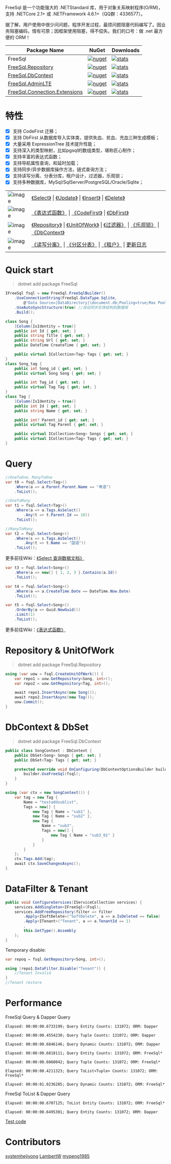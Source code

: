 FreeSql 是一个功能强大的 .NETStandard 库，用于对象关系映射程序(O/RM)，支持 .NETCore 2.1+ 或 .NETFramework 4.6.1+（QQ群：4336577）。

据了解，用户使用中很少问问题，程序开发过程，最烦问题阻塞代码编写了。因业务阻塞编码，情有可原；因框架使用阻塞，得不偿失。我们的口号：做 .net 最方便的 ORM！

| Package Name |  NuGet | Downloads |
|--------------|  ------- |  ---- |
| FreeSql | [![nuget](https://img.shields.io/nuget/v/FreeSql.svg?style=flat-square)](https://www.nuget.org/packages/FreeSql) | [![stats](https://img.shields.io/nuget/dt/FreeSql.svg?style=flat-square)](https://www.nuget.org/stats/packages/FreeSql?groupby=Version) |
| [FreeSql.Repository](https://github.com/2881099/FreeSql/wiki/Repository) | [![nuget](https://img.shields.io/nuget/v/FreeSql.Repository.svg?style=flat-square)](https://www.nuget.org/packages/FreeSql.Repository) | [![stats](https://img.shields.io/nuget/dt/FreeSql.Repository.svg?style=flat-square)](https://www.nuget.org/stats/packages/FreeSql.Repository?groupby=Version) |
| [FreeSql.DbContext](https://github.com/2881099/FreeSql.DbContext) | [![nuget](https://img.shields.io/nuget/v/FreeSql.DbContext.svg?style=flat-square)](https://www.nuget.org/packages/FreeSql.DbContext) | [![stats](https://img.shields.io/nuget/dt/FreeSql.DbContext.svg?style=flat-square)](https://www.nuget.org/stats/packages/FreeSql.DbContext?groupby=Version) |
| [FreeSql.AdminLTE](https://github.com/2881099/FreeSql.AdminLTE) | [![nuget](https://img.shields.io/nuget/v/FreeSql.AdminLTE.svg?style=flat-square)](https://www.nuget.org/packages/FreeSql.AdminLTE) | [![stats](https://img.shields.io/nuget/dt/FreeSql.AdminLTE.svg?style=flat-square)](https://www.nuget.org/stats/packages/FreeSql.AdminLTE?groupby=Version) |
| [FreeSql.Connection.Extensions](https://github.com/2881099/FreeSql.Connection.Extensions) | [![nuget](https://img.shields.io/nuget/v/FreeSql.Connection.Extensions.svg?style=flat-square)](https://www.nuget.org/packages/FreeSql.Connection.Extensions) | [![stats](https://img.shields.io/nuget/dt/FreeSql.Connection.Extensions.svg?style=flat-square)](https://www.nuget.org/stats/packages/FreeSql.Connection.Extensions?groupby=Version) |

# 特性

- [x] 支持 CodeFirst 迁移；
- [x] 支持 DbFirst 从数据库导入实体类，提供失血、贫血、充血三种生成模板；
- [x] 大量采用 ExpressionTree 技术提升性能；
- [x] 支持深入的类型映射，比如pgsql的数组类型，堪称匠心制作；
- [x] 支持丰富的表达式函数；
- [x] 支持导航属性查询，和延时加载；
- [x] 支持同步/异步数据库操作方法，链式查询方法；
- [x] 支持读写分离、分表分库，租户设计，过滤器，乐观锁；
- [x] 支持多种数据库，MySql/SqlServer/PostgreSQL/Oracle/Sqlite；

| | |
| - | - |
| ![image](https://user-images.githubusercontent.com/16286519/55138232-f5e19e80-516d-11e9-9144-173cc7e52845.png) | [《Select》](https://github.com/2881099/FreeSql/wiki/%e6%9f%a5%e8%af%a2) \| [《Update》](https://github.com/2881099/FreeSql/wiki/%e4%bf%ae%e6%94%b9) \| [《Insert》](https://github.com/2881099/FreeSql/wiki/%e6%b7%bb%e5%8a%a0) \| [《Delete》](https://github.com/2881099/FreeSql/wiki/%e5%88%a0%e9%99%a4) |
| ![image](https://user-images.githubusercontent.com/16286519/55138241-faa65280-516d-11e9-8b27-139dea46e4df.png) | [《表达式函数》](https://github.com/2881099/FreeSql/wiki/%e8%a1%a8%e8%be%be%e5%bc%8f%e5%87%bd%e6%95%b0) \| [《CodeFirst》](https://github.com/2881099/FreeSql/wiki/CodeFirst) \| [《DbFirst》](https://github.com/2881099/FreeSql/wiki/DbFirst) |
| ![image](https://user-images.githubusercontent.com/16286519/55138263-06921480-516e-11e9-8da9-81f18a18b694.png) | [《Repository》](https://github.com/2881099/FreeSql/wiki/Repository) \| [《UnitOfWork》](https://github.com/2881099/FreeSql/wiki/%e5%b7%a5%e4%bd%9c%e5%8d%95%e5%85%83) \| [《过滤器》](https://github.com/2881099/FreeSql/wiki/%e8%bf%87%e6%bb%a4%e5%99%a8) \| [《乐观锁》](https://github.com/2881099/FreeSql/wiki/%e4%bf%ae%e6%94%b9) \| [《DbContext》](https://github.com/2881099/FreeSql/wiki/DbContext) |
| ![image](https://user-images.githubusercontent.com/16286519/55138284-0eea4f80-516e-11e9-8764-29264807f402.png) | [《读写分离》](https://github.com/2881099/FreeSql/wiki/%e8%af%bb%e5%86%99%e5%88%86%e7%a6%bb) \| [《分区分表》](https://github.com/2881099/FreeSql/wiki/%e5%88%86%e5%8c%ba%e5%88%86%e8%a1%a8) \| [《租户》](https://github.com/2881099/FreeSql/wiki/%e7%a7%9f%e6%88%b7) \| [更新日志](https://github.com/2881099/FreeSql/wiki/%e6%9b%b4%e6%96%b0%e6%97%a5%e5%bf%97) |

# Quick start

> dotnet add package FreeSql

```csharp
IFreeSql fsql = new FreeSql.FreeSqlBuilder()
    .UseConnectionString(FreeSql.DataType.Sqlite, 
        @"Data Source=|DataDirectory|\document.db;Pooling=true;Max Pool Size=10")
    .UseAutoSyncStructure(true) //自动同步实体结构到数据库
    .Build();

class Song {
    [Column(IsIdentity = true)]
    public int Id { get; set; }
    public string Title { get; set; }
    public string Url { get; set; }
    public DateTime CreateTime { get; set; }

    public virtual ICollection<Tag> Tags { get; set; }
}
class Song_tag {
    public int Song_id { get; set; }
    public virtual Song Song { get; set; }

    public int Tag_id { get; set; }
    public virtual Tag Tag { get; set; }
}
class Tag {
    [Column(IsIdentity = true)]
    public int Id { get; set; }
    public string Name { get; set; }

    public int? Parent_id { get; set; }
    public virtual Tag Parent { get; set; }

    public virtual ICollection<Song> Songs { get; set; }
    public virtual ICollection<Tag> Tags { get; set; }
}
```

# Query
```csharp
//OneToOne、ManyToOne
var t0 = fsql.Select<Tag>()
    .Where(a => a.Parent.Parent.Name == "粤语")
    .ToList();

//OneToMany
var t1 = fsql.Select<Tag>()
    .Where(a => a.Tags.AsSelect()
        .Any(t => t.Parent.Id == 10))
    .ToList();

//ManyToMany
var t2 = fsql.Select<Song>()
    .Where(s => s.Tags.AsSelect()
        .Any(t => t.Name == "国语"))
    .ToList();
```
更多前往Wiki：[《Select 查询数据文档》](https://github.com/2881099/FreeSql/wiki/%e6%9f%a5%e8%af%a2)

```csharp
var t3 = fsql.Select<Song>()
    .Where(a => new[] { 1, 2, 3 }.Contains(a.Id))
    .ToList();
```
```csharp
var t4 = fsql.Select<Song>()
    .Where(a => a.CreateTime.Date == DateTime.Now.Date)
    .ToList();
```
```csharp
var t5 = fsql.Select<Song>()
    .OrderBy(a => Guid.NewGuid())
    .Limit(1)
    .ToList();
```
更多前往Wiki：[《表达式函数》](https://github.com/2881099/FreeSql/wiki/%e8%a1%a8%e8%be%be%e5%bc%8f%e5%87%bd%e6%95%b0) 

# Repository & UnitOfWork
> dotnet add package FreeSql.Repository

```csharp
using (var uow = fsql.CreateUnitOfWork()) {
    var repo1 = uow.GetRepository<Song, int>();
    var repo2 = uow.GetRepository<Tag, int>();

    await repo1.InsertAsync(new Song());
    await repo2.InsertAsync(new Tag());
    uow.Commit();
}
```

# DbContext & DbSet
> dotnet add package FreeSql.DbContext

```csharp
public class SongContext : DbContext {
    public DbSet<Song> Songs { get; set; }
    public DbSet<Tag> Tags { get; set; }

    protected override void OnConfiguring(DbContextOptionsBuilder builder) {
        builder.UseFreeSql(fsql);
    }
}

using (var ctx = new SongContext()) {
    var tag = new Tag {
        Name = "testaddsublist",
        Tags = new[] {
            new Tag { Name = "sub1" },
            new Tag { Name = "sub2" },
            new Tag {
                Name = "sub3",
                Tags = new[] {
                    new Tag { Name = "sub3_01" }
                }
            }
        }
    };
    ctx.Tags.Add(tag);
    await ctx.SaveChangesAsync();
}
```

# DataFilter & Tenant

```csharp
public void ConfigureServices(IServiceCollection services) {
    services.AddSingleton<IFreeSql>(Fsql);
    services.AddFreeRepository(filter => filter
        .Apply<ISoftDelete>("SoftDelete", a => a.IsDeleted == false)
        .Apply<ITenant>("Tenant", a => a.TenantId == 1)
        ,
        this.GetType().Assembly
    );
}
```

Temporary disable:
```csharp
var repoq = fsql.GetRepository<Song, int>();

using (repo1.DataFilter.Disable("Tenant")) {
    //Tenant Invalid
}
//Tenant restore
```

# Performance

FreeSql Query & Dapper Query
```shell
Elapsed: 00:00:00.6733199; Query Entity Counts: 131072; ORM: Dapper

Elapsed: 00:00:00.4554230; Query Tuple Counts: 131072; ORM: Dapper

Elapsed: 00:00:00.6846146; Query Dynamic Counts: 131072; ORM: Dapper

Elapsed: 00:00:00.6818111; Query Entity Counts: 131072; ORM: FreeSql*

Elapsed: 00:00:00.6060042; Query Tuple Counts: 131072; ORM: FreeSql*

Elapsed: 00:00:00.4211323; Query ToList<Tuple> Counts: 131072; ORM: FreeSql*

Elapsed: 00:00:01.0236285; Query Dynamic Counts: 131072; ORM: FreeSql*
```

FreeSql ToList & Dapper Query
```shell
Elapsed: 00:00:00.6707125; ToList Entity Counts: 131072; ORM: FreeSql*

Elapsed: 00:00:00.6495301; Query Entity Counts: 131072; ORM: Dapper
```

[Test code](FreeSql.Tests.PerformanceTests/MySqlAdoTest.cs)

# Contributors

[systemhejiyong](https://github.com/systemhejiyong)
[LambertW](https://github.com/LambertW)
[mypeng1985](https://github.com/mypeng1985)
